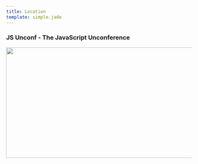 ```yaml
---
title: Location
template: simple.jade
---
```


### JS Unconf - The JavaScript Unconference

<a href="https://www.google.com/maps/place/Geomatikum/@53.5681455,9.974176,17z/data=!3m1!4b1!4m2!3m1!1s0x47b18f47a01d244b:0xe9f26889b04bd8ef" target="_blank">
    <img height="300" src="http://maps.googleapis.com/maps/api/staticmap?center=53.5681455,9.974176&amp;zoom=15&amp;size=635x300&amp;sensor=false&amp;markers=color:0x92137F%7C53.5681455,9.974176&amp;visual_refresh=1" width="635">

